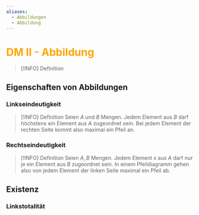 ```yaml
---
aliases:
  - Abbildungen
  - Abbildung
---
```

# <font color = "orange">DM II - Abbildung</font>
>[!INFO] Definition
>
## Eigenschaften von Abbildungen
### Linkseindeutigkeit
>[!INFO] Definition
>Seien $A$ und $B$ Mengen. Jedem Element aus $B$ darf höchstens ein Element aus $A$ zugeordnet sein. Bei jedem Element der rechten Seite kommt also maximal ein Pfeil an.
### Rechtseindeutigkeit
>[!INFO] Definition
>Seien $A,B$ Mengen. Jedem Element $x$ aus $A$ darf nur je ein Element aus $B$ zugeordnet sein.  In einem Pfeildiagramm gehen also von jedem Element der linken Seite maximal ein Pfeil ab.
## Existenz
### Linkstotalität
